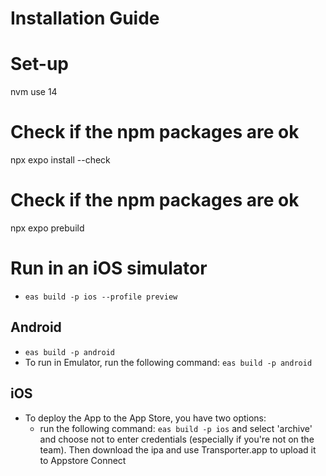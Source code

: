 # Installation Guide

# Set-up
nvm use 14

# Check if the npm packages are ok
npx expo install --check

# Check if the npm packages are ok
npx expo prebuild

# Run in an iOS simulator

- `eas build -p ios --profile preview`


## Android

- `eas build -p android`
- To run in Emulator, run the following command: `eas build -p android`

## iOS
- To deploy the App to the App Store, you have two options:
  - run the following command: `eas build -p ios` and select 'archive' and choose not to enter credentials (especially if you're not on the team). Then download the ipa and use Transporter.app to upload it to Appstore Connect
